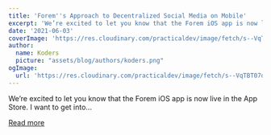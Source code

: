 ```yaml
---
title: 'Forem''s Approach to Decentralized Social Media on Mobile'
excerpt: 'We’re excited to let you know that the Forem iOS app is now live in the App Store. I want to get into...'
date: '2021-06-03'
coverImage: 'https://res.cloudinary.com/practicaldev/image/fetch/s--VqTBT07d--/c_imagga_scale,f_auto,fl_progressive,h_420,q_auto,w_1000/https://dev-to-uploads.s3.amazonaws.com/uploads/articles/im63g9n740fswjwdmgm8.png'
author:
  name: Koders
  picture: "assets/blog/authors/koders.png"
ogImage:
  url: 'https://res.cloudinary.com/practicaldev/image/fetch/s--VqTBT07d--/c_imagga_scale,f_auto,fl_progressive,h_420,q_auto,w_1000/https://dev-to-uploads.s3.amazonaws.com/uploads/articles/im63g9n740fswjwdmgm8.png'
---
```


We’re excited to let you know that the Forem iOS app is now live in the App Store. I want to get into...

[Read more](https://dev.to/ben/forem-s-approach-to-decentralized-social-media-on-mobile-2e1p)
